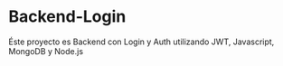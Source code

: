 # Backend-Login
Éste proyecto es Backend con Login y Auth utilizando JWT, Javascript, MongoDB y Node.js

